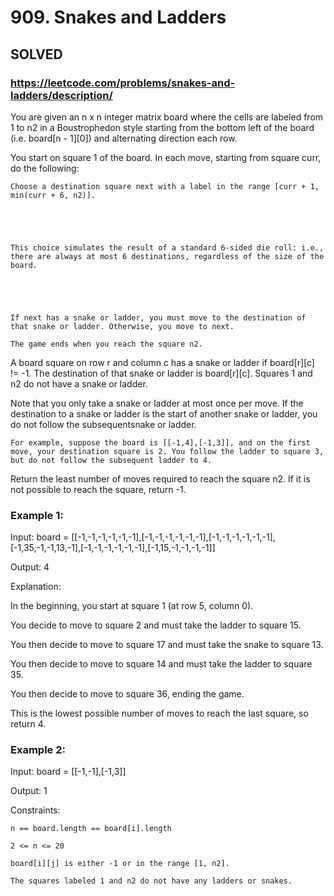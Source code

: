 # 909. Snakes and Ladders

## SOLVED
### https://leetcode.com/problems/snakes-and-ladders/description/
You are given an n x n integer matrix board where the cells are labeled from 1 to n2 in a Boustrophedon style starting from the bottom left of the board (i.e. board[n - 1][0]) and alternating direction each row.



You start on square 1 of the board. In each move, starting from square curr, do the following:





	Choose a destination square next with a label in the range [curr + 1, min(curr + 6, n2)].



	

    This choice simulates the result of a standard 6-sided die roll: i.e., there are always at most 6 destinations, regardless of the size of the board.

	

	

	If next has a snake or ladder, you must move to the destination of that snake or ladder. Otherwise, you move to next.

	The game ends when you reach the square n2.





A board square on row r and column c has a snake or ladder if board[r][c] != -1. The destination of that snake or ladder is board[r][c]. Squares 1 and n2 do not have a snake or ladder.



Note that you only take a snake or ladder at most once per move. If the destination to a snake or ladder is the start of another snake or ladder, you do not follow the subsequentsnake or ladder.





	For example, suppose the board is [[-1,4],[-1,3]], and on the first move, your destination square is 2. You follow the ladder to square 3, but do not follow the subsequent ladder to 4.





Return the least number of moves required to reach the square n2. If it is not possible to reach the square, return -1.





### Example 1:





Input: board = [[-1,-1,-1,-1,-1,-1],[-1,-1,-1,-1,-1,-1],[-1,-1,-1,-1,-1,-1],[-1,35,-1,-1,13,-1],[-1,-1,-1,-1,-1,-1],[-1,15,-1,-1,-1,-1]]


Output: 4



Explanation: 

In the beginning, you start at square 1 (at row 5, column 0).

You decide to move to square 2 and must take the ladder to square 15.

You then decide to move to square 17 and must take the snake to square 13.

You then decide to move to square 14 and must take the ladder to square 35.

You then decide to move to square 36, ending the game.

This is the lowest possible number of moves to reach the last square, so return 4.





### Example 2:





Input: board = [[-1,-1],[-1,3]]


Output: 1







Constraints:





	n == board.length == board[i].length

	2 <= n <= 20

	board[i][j] is either -1 or in the range [1, n2].

	The squares labeled 1 and n2 do not have any ladders or snakes.



